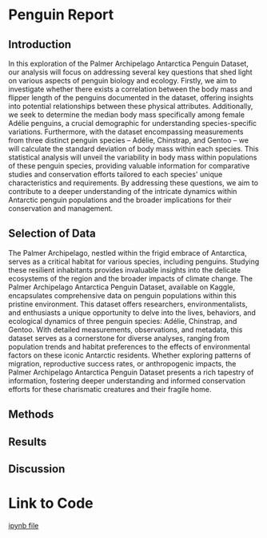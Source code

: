 # Penguin Report

## Introduction
  
In this exploration of the Palmer Archipelago Antarctica Penguin Dataset, our analysis will focus on addressing several key questions that shed light on various aspects of penguin biology and ecology. Firstly, we aim to investigate whether there exists a correlation between the body mass and flipper length of the penguins documented in the dataset, offering insights into potential relationships between these physical attributes. Additionally, we seek to determine the median body mass specifically among female Adélie penguins, a crucial demographic for understanding species-specific variations. Furthermore, with the dataset encompassing measurements from three distinct penguin species – Adélie, Chinstrap, and Gentoo – we will calculate the standard deviation of body mass within each species. This statistical analysis will unveil the variability in body mass within populations of these penguin species, providing valuable information for comparative studies and conservation efforts tailored to each species' unique characteristics and requirements. By addressing these questions, we aim to contribute to a deeper understanding of the intricate dynamics within Antarctic penguin populations and the broader implications for their conservation and management.






  

  




## Selection of Data

 The Palmer Archipelago, nestled within the frigid embrace of Antarctica, serves as a critical habitat for various species, including penguins. Studying these resilient inhabitants provides invaluable insights into the delicate ecosystems of the region and the broader impacts of climate change. The Palmer Archipelago Antarctica Penguin Dataset, available on Kaggle, encapsulates comprehensive data on penguin populations within this pristine environment. This dataset offers researchers, environmentalists, and enthusiasts a unique opportunity to delve into the lives, behaviors, and ecological dynamics of three penguin species: Adélie, Chinstrap, and Gentoo. With detailed measurements, observations, and metadata, this dataset serves as a cornerstone for diverse analyses, ranging from population trends and habitat preferences to the effects of environmental factors on these iconic Antarctic residents. Whether exploring patterns of migration, reproductive success rates, or anthropogenic impacts, the Palmer Archipelago Antarctica Penguin Dataset presents a rich tapestry of information, fostering deeper understanding and informed conservation efforts for these charismatic creatures and their fragile home.
## Methods

## Results

## Discussion 

# Link to Code

[ipynb file](https://jupyter.cs.wit.edu/user/khavkinl/notebooks/Penguin.ipynb)

